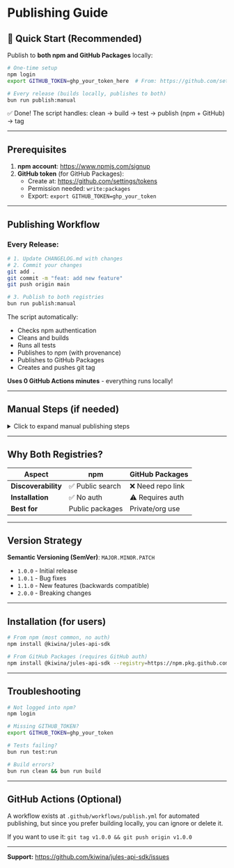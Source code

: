 # Publishing Guide

## 🚀 Quick Start (Recommended)

Publish to **both npm and GitHub Packages** locally:

```bash
# One-time setup
npm login
export GITHUB_TOKEN=ghp_your_token_here  # From: https://github.com/settings/tokens

# Every release (builds locally, publishes to both)
bun run publish:manual
```

✅ Done! The script handles: clean → build → test → publish (npm + GitHub) → tag

---

## Prerequisites

1. **npm account**: https://www.npmjs.com/signup
2. **GitHub token** (for GitHub Packages):
   - Create at: https://github.com/settings/tokens
   - Permission needed: `write:packages`
   - Export: `export GITHUB_TOKEN=ghp_your_token`

---

## Publishing Workflow

### Every Release:

```bash
# 1. Update CHANGELOG.md with changes
# 2. Commit your changes
git add .
git commit -m "feat: add new feature"
git push origin main

# 3. Publish to both registries
bun run publish:manual
```

The script automatically:
- Checks npm authentication
- Cleans and builds
- Runs all tests
- Publishes to npm (with provenance)
- Publishes to GitHub Packages
- Creates and pushes git tag

**Uses 0 GitHub Actions minutes** - everything runs locally!

---

## Manual Steps (if needed)

<details>
<summary>Click to expand manual publishing steps</summary>

### 1. Update version
```bash
# Edit package.json manually, or:
npm version patch   # 1.0.0 -> 1.0.1
npm version minor   # 1.0.0 -> 1.1.0
npm version major   # 1.0.0 -> 2.0.0
```

### 2. Build and test
```bash
bun run clean
bun run build
bun run test:run
```

### 3. Publish to npm
```bash
npm publish --provenance --access public
```

### 4. Publish to GitHub Packages
```bash
npm config set registry https://npm.pkg.github.com/
npm config set //npm.pkg.github.com/:_authToken "$GITHUB_TOKEN"
npm publish
npm config set registry https://registry.npmjs.org/
npm config delete //npm.pkg.github.com/:_authToken
```

### 5. Tag and push
```bash
VERSION=$(node -p "require('./package.json').version")
git tag "v$VERSION"
git push origin "v$VERSION"
```

</details>

---

## Why Both Registries?

| Aspect | npm | GitHub Packages |
|--------|-----|-----------------|
| **Discoverability** | ✅ Public search | ❌ Need repo link |
| **Installation** | ✅ No auth | ⚠️ Requires auth |
| **Best for** | Public packages | Private/org use |

---

## Version Strategy

**Semantic Versioning (SemVer)**: `MAJOR.MINOR.PATCH`

- `1.0.0` - Initial release
- `1.0.1` - Bug fixes
- `1.1.0` - New features (backwards compatible)
- `2.0.0` - Breaking changes

---

## Installation (for users)

```bash
# From npm (most common, no auth)
npm install @kiwina/jules-api-sdk

# From GitHub Packages (requires GitHub auth)
npm install @kiwina/jules-api-sdk --registry=https://npm.pkg.github.com
```

---

## Troubleshooting

```bash
# Not logged into npm?
npm login

# Missing GITHUB_TOKEN?
export GITHUB_TOKEN=ghp_your_token

# Tests failing?
bun run test:run

# Build errors?
bun run clean && bun run build
```

---

## GitHub Actions (Optional)

A workflow exists at `.github/workflows/publish.yml` for automated publishing, but since you prefer building locally, you can ignore or delete it.

If you want to use it: `git tag v1.0.0 && git push origin v1.0.0`

---

**Support:** https://github.com/kiwina/jules-api-sdk/issues
